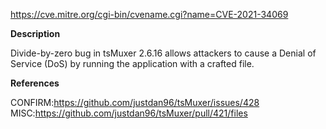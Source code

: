 
https://cve.mitre.org/cgi-bin/cvename.cgi?name=CVE-2021-34069

**Description**

Divide-by-zero bug in tsMuxer 2.6.16 allows attackers to cause a Denial of Service (DoS) by running the application with a crafted file.


**References**

CONFIRM:https://github.com/justdan96/tsMuxer/issues/428
MISC:https://github.com/justdan96/tsMuxer/pull/421/files
